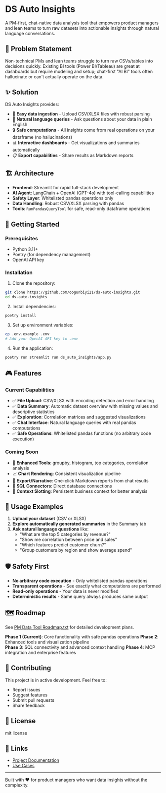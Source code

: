 # DS Auto Insights

A PM-first, chat-native data analysis tool that empowers product managers and lean teams to turn raw datasets into actionable insights through natural language conversations.

## 🎯 Problem Statement

Non-technical PMs and lean teams struggle to turn raw CSVs/tables into decisions quickly. Existing BI tools (Power BI/Tableau) are great at dashboards but require modeling and setup; chat-first "AI BI" tools often hallucinate or can't actually operate on the data.

## ✨ Solution

DS Auto Insights provides:
- 📁 **Easy data ingestion** - Upload CSV/XLSX files with robust parsing
- 💬 **Natural language queries** - Ask questions about your data in plain English
- 🔒 **Safe computations** - All insights come from real operations on your dataframe (no hallucinations)
- 📊 **Interactive dashboards** - Get visualizations and summaries automatically
- 📋 **Export capabilities** - Share results as Markdown reports

## 🏗️ Architecture

- **Frontend**: Streamlit for rapid full-stack development
- **AI Agent**: LangChain + OpenAI (GPT-4o) with tool-calling capabilities
- **Safety Layer**: Whitelisted pandas operations only
- **Data Handling**: Robust CSV/XLSX parsing with pandas
- **Tools**: `RunPandasQueryTool` for safe, read-only dataframe operations

## 🚀 Getting Started

### Prerequisites
- Python 3.11+
- Poetry (for dependency management)
- OpenAI API key

### Installation

1. Clone the repository:
```bash
git clone https://github.com/oogunbiyi21/ds-auto-insights.git
cd ds-auto-insights
```

2. Install dependencies:
```bash
poetry install
```

3. Set up environment variables:
```bash
cp .env.example .env
# Add your OpenAI API key to .env
```

4. Run the application:
```bash
poetry run streamlit run ds_auto_insights/app.py
```

## 🎮 Features

### Current Capabilities
- ✅ **File Upload**: CSV/XLSX with encoding detection and error handling
- ✅ **Data Summary**: Automatic dataset overview with missing values and descriptive statistics
- ✅ **Exploration**: Correlation matrices and suggested visualizations
- ✅ **Chat Interface**: Natural language queries with real pandas computations
- ✅ **Safe Operations**: Whitelisted pandas functions (no arbitrary code execution)

### Coming Soon
- 🔄 **Enhanced Tools**: groupby, histogram, top categories, correlation analysis
- 📈 **Chart Rendering**: Consistent visualization pipeline
- 💾 **Export/Narrative**: One-click Markdown reports from chat results
- 🔌 **SQL Connectors**: Direct database connections
- 🎯 **Context Slotting**: Persistent business context for better analysis

## 📖 Usage Examples

1. **Upload your dataset** (CSV or XLSX)
2. **Explore automatically generated summaries** in the Summary tab
3. **Ask natural language questions** like:
   - "What are the top 5 categories by revenue?"
   - "Show me correlation between price and sales"
   - "Which features predict customer churn?"
   - "Group customers by region and show average spend"

## 🛡️ Safety First

- **No arbitrary code execution** - Only whitelisted pandas operations
- **Transparent operations** - See exactly what computations are performed
- **Read-only operations** - Your data is never modified
- **Deterministic results** - Same query always produces same output

## 🗺️ Roadmap

See [PM Data Tool Roadmap.txt](PM%20Data%20Tool%20Roadmap.txt) for detailed development plans.

**Phase 1 (Current)**: Core functionality with safe pandas operations
**Phase 2**: Enhanced tools and visualization pipeline  
**Phase 3**: SQL connectivity and advanced context handling
**Phase 4**: MCP integration and enterprise features

## 🤝 Contributing

This project is in active development. Feel free to:
- Report issues
- Suggest features
- Submit pull requests
- Share feedback

## 📝 License

mit license

## 🔗 Links

- [Project Documentation](DS%20Auto%20Insights%20—%20where%20we%20are,%20why,%20and%20what's%20next.txt)
- [Use Cases](PM%20Data%20Tool%20Use%20Cases.txt)

---

Built with ❤️ for product managers who want data insights without the complexity.
